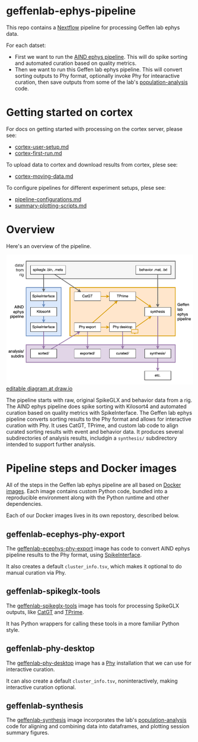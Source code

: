 # geffenlab-ephys-pipeline

This repo contains a [Nextflow](https://www.nextflow.io/) pipeline for processing Geffen lab ephys data.

For each datset:
 - First we want to run the [AIND ephys pipeline](https://github.com/AllenNeuralDynamics/aind-ephys-pipeline).  This will do spike sorting and automated curation based on quality metrics.
 - Then we want to run this Geffen lab ephys pipeline.  This will convert sorting outputs to Phy format, optionally invoke Phy for intearactive curation, then save outputs from some of the lab's [population-analysis](https://github.com/jcollina/population-analysis) code.

# Getting started on cortex

For docs on getting started with processing on the cortex server, please see:
 - [cortex-user-setup.md](./cortex-user-setup.md)
 - [cortex-first-run.md](./cortex-first-run.md)

To upload data to cortex and download results from cortex, plese see:
 - [cortex-moving-data.md](./cortex-moving-data.md)

To configure pipelines for different experiment setups, plese see:
 - [pipeline-configurations.md](./pipeline-configurations.md)
 - [summary-plotting-scripts.md](./summary-plotting-scripts.md)

# Overview

Here's an overview of the pipeline.

![Diagram of flow from rig data, through AIND ephys pipeline and Geffen lab ephys pipeline, to analysis subdirectories](./geffen-lab-ephys-pipeline.png)
[editable diagram at draw.io](https://drive.google.com/file/d/1dpmN89oHnOK7tfIegiJ8pkNQINFG5Lw_/view?usp=sharing)

The pipeline starts with raw, original SpikeGLX and behavior data from a rig.  The AIND ephys pipeline does spike sorting with Kilosort4 and automated curation based on quality metrics with SpikeInterface.  The Geffen lab ephys pipeline converts sorting results to the Phy format and allows for interactive curation with Phy.  It uses CatGT, TPrime, and custom lab code to align curated sorting results with event and behavior data.  It produces several subdirectories of analysis results, includgin a `synthesis/` subdirectory intended to support further analysis.

# Pipeline steps and Docker images 

All of the steps in the Geffen lab ephys pipeline are all based on [Docker images](https://docs.docker.com/get-started/docker-concepts/the-basics/what-is-an-image/).  Each image contains custom Python code, bundled into a reproducible environment along with the Python runtime and other dependencies.

Each of our Docker images lives in its own repostory, described below.

## geffenlab-ecephys-phy-export

The [geffenlab-ecephys-phy-export](https://github.com/benjamin-heasly/geffenlab-ecephys-phy-export) image has code to convert AIND ephys pipeline results to the Phy format, using [SpikeInterface](https://spikeinterface.readthedocs.io/en/stable/).

It also creates a default `cluster_info.tsv`, which makes it optional to do manual curation via Phy.

## geffenlab-spikeglx-tools

The [geffenlab-spikeglx-tools](https://github.com/benjamin-heasly/geffenlab-spikeglx-tools) image has tools for processing SpikeGLX outputs, like [CatGT](https://billkarsh.github.io/SpikeGLX/#catgt) and [TPrime](https://billkarsh.github.io/SpikeGLX/#tprime).

It has Python wrappers for calling these tools in a more familiar Python style.

## geffenlab-phy-desktop

The [geffenlab-phy-desktop](https://github.com/benjamin-heasly/geffenlab-phy-desktop) image has a [Phy](https://phy.readthedocs.io/en/latest/) installation that we can use for interactive curation.

It can also create a default `cluster_info.tsv`, noninteractively, making interactive curation optional.

## geffenlab-synthesis

The [geffenlab-synthesis](https://github.com/benjamin-heasly/geffenlab-synthesis) image incorporates the lab's [population-analysis](https://github.com/jcollina/population-analysis) code for aligning and combining data into dataframes, and plotting session summary figures.
